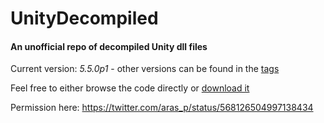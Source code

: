 # UnityDecompiled
#### An unofficial repo of decompiled Unity dll files

Current version: *5.5.0p1* - other versions can be found in the [tags](https://github.com/CarlosHBC/UnityDecompiled/tags)

Feel free to either browse the code directly or [download it](https://github.com/CarlosHBC/UnityDecompiled/archive/master.zip)

Permission here: https://twitter.com/aras_p/status/568126504997138434
